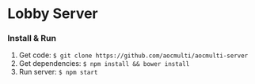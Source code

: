 # Lobby Server

### Install & Run

  1. Get code: `$ git clone https://github.com/aocmulti/aocmulti-server`
  2. Get dependencies: `$ npm install && bower install`
  3. Run server: `$ npm start`